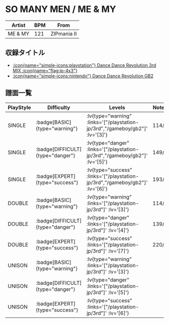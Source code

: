 # SO MANY MEN / ME & MY

|Artist|BPM|From|
|------|---|----|
|ME & MY|121|ZIPmania II|

## 収録タイトル

- [ :icon{name="simple-icons:playstation"} Dance Dance Revolution 3rd MIX :icon{name="flag:jp-4x3"} ](/playstation-jp/3rd)
- [ :icon{name="simple-icons:nintendo"} Dance Dance Revolution GB2](/gameboy/gb2)

## 譜面一覧

|PlayStyle|Difficulty|Levels|Notes|Movie|
|---------|----------|------|-----|-----|
|SINGLE| :badge[BASIC]{type="warning"} | :lv{type="warning" :links='["/playstation-jp/3rd","/gameboy/gb2"]' :lv='[3]'} |114/0||
|SINGLE| :badge[DIFFICULT]{type="danger"} | :lv{type="danger" :links='["/playstation-jp/3rd","/gameboy/gb2"]' :lv='[5]'} |149/0||
|SINGLE| :badge[EXPERT]{type="success"} | :lv{type="success" :links='["/playstation-jp/3rd","/gameboy/gb2"]' :lv='[6]'} |193/0||
|DOUBLE| :badge[BASIC]{type="warning"} | :lv{type="warning" :links='["/playstation-jp/3rd"]' :lv='[3]'} |114/0||
|DOUBLE| :badge[DIFFICULT]{type="danger"} | :lv{type="danger" :links='["/playstation-jp/3rd"]' :lv='[4]'} |139/0||
|DOUBLE| :badge[EXPERT]{type="success"} | :lv{type="success" :links='["/playstation-jp/3rd"]' :lv='[7]'} |220/0||
|UNISON| :badge[BASIC]{type="warning"} | :lv{type="warning" :links='["/playstation-jp/3rd"]' :lv='[3]'} |||
|UNISON| :badge[DIFFICULT]{type="danger"} | :lv{type="danger" :links='["/playstation-jp/3rd"]' :lv='[5]'} |||
|UNISON| :badge[EXPERT]{type="success"} | :lv{type="success" :links='["/playstation-jp/3rd"]' :lv='[6]'} |||
